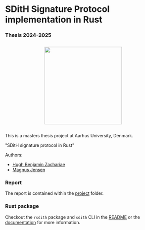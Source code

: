 # SDitH Signature Protocol implementation in Rust

### Thesis 2024-2025



<div style="display: flex; justify-content: center; margin: 2em;"><img src="https://github.com/user-attachments/assets/cb47e7e6-cfed-41d2-99a5-5db7e9fc67a4" width="250"></div>

This is a masters thesis project at Aarhus University, Denmark.

"SDitH signature protocol in Rust" 

Authors:
-  [Hugh Benjamin Zachariae](https://github.com/arcuo)
-  [Magnus Jensen](https://github.com/Mactherobot)

### Report

The report is contained within the [project](https://github.com/Mactherobot/sdith-rust/tree/main/project) folder.

### Rust package

Checkout the `rsdith` package and `sdith` CLI in the [README](sdith/README.md) or the [documentation](https://mactherobot.github.io/sdith-rust) for more information.
